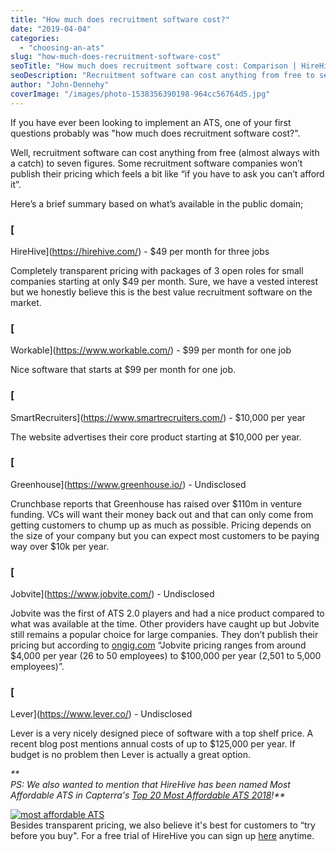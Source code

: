 ```yaml
---
title: "How much does recruitment software cost?"
date: "2019-04-04"
categories:
  - "choosing-an-ats"
slug: "how-much-does-recruitment-software-cost"
seoTitle: "How much does recruitment software cost: Comparison | HireHive"
seoDescription: "Recruitment software can cost anything from free to seven figures. Here's a list of companies to help you figure out and compare the cost of recruitment software."
author: "John-Dennehy"
coverImage: "/images/photo-1538356390198-964cc56764d5.jpg"
---
```


If you have ever been looking to implement an ATS, one of your first questions probably was "how much does recruitment software cost?".

Well, recruitment software can cost anything from free (almost always with a catch) to seven figures. Some recruitment software companies won’t publish their pricing which feels a bit like “if you have to ask you can’t afford it”.

Here’s a brief summary based on what’s available in the public domain;

### [

HireHive](https://hirehive.com/) - $49 per month for three jobs

Completely transparent pricing with packages of 3 open roles for small companies starting at only $49 per month. Sure, we have a vested interest but we honestly believe this is the best value recruitment software on the market.

### [

Workable](https://www.workable.com/) - $99 per month for one job

Nice software that starts at $99 per month for one job.

### [

SmartRecruiters](https://www.smartrecruiters.com/) - $10,000 per year

The website advertises their core product starting at $10,000 per year.

### [

Greenhouse](https://www.greenhouse.io/) - Undisclosed

Crunchbase reports that Greenhouse has raised over $110m in venture funding. VCs will want their money back out and that can only come from getting customers to chump up as much as possible. Pricing depends on the size of your company but you can expect most customers to be paying way over $10k per year.

### [

Jobvite](https://www.jobvite.com/) - Undisclosed

Jobvite was the first of ATS 2.0 players and had a nice product compared to what was available at the time. Other providers have caught up but Jobvite still remains a popular choice for large companies. They don’t publish their pricing but according to [ongig.com](http://ongig.com/) “Jobvite pricing ranges from around $4,000 per year (26 to 50 employees) to $100,000 per year (2,501 to 5,000 employees)”.

### [

Lever](https://www.lever.co/) - Undisclosed

Lever is a very nicely designed piece of software with a top shelf price. A recent blog post mentions annual costs of up to $125,000 per year. If budget is no problem then Lever is actually a great option.

_**  
PS: We also wanted to mention that HireHive has been named Most Affordable ATS in Capterra's [Top 20 Most Affordable ATS 2018](https://www.capterra.com/applicant-tracking-software/#affordable)!**_

[![most affordable ATS](/images/capterra-AF-ATS-badge-2018.png)  
](https://www.capterra.com/applicant-tracking-software/#affordable)Besides transparent pricing, we also believe it's best for customers to “try before you buy". For a free trial of HireHive you can sign up [here](https://my.hirehive.io/register?utm_source=Blog%20Post%20Recruitment%20Software%20Cost&utm_campaign=Register%20%7C%20Recruitment%20Software%20Cost) anytime.
